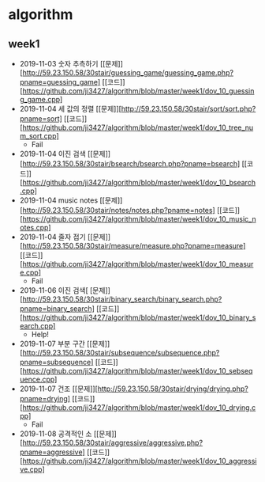 # algorithm



## week1

- 2019-11-03 숫자 추측하기 [[문제]][http://59.23.150.58/30stair/guessing_game/guessing_game.php?pname=guessing_game] [[코드]][https://github.com/ji3427/algorithm/blob/master/week1/dov_10_guessing_game.cpp]
- 2019-11-04 세 값의 정렬 [[문제]][http://59.23.150.58/30stair/sort/sort.php?pname=sort] [[코드]][https://github.com/ji3427/algorithm/blob/master/week1/dov_10_tree_num_sort.cpp]
  - Fail
- 2019-11-04 이진 검색 [[문제]][http://59.23.150.58/30stair/bsearch/bsearch.php?pname=bsearch] [[코드]][https://github.com/ji3427/algorithm/blob/master/week1/dov_10_bsearch.cpp]
- 2019-11-04 music notes [[문제]][http://59.23.150.58/30stair/notes/notes.php?pname=notes] [[코드]][https://github.com/ji3427/algorithm/blob/master/week1/dov_10_music_notes.cpp]
- 2019-11-04 줄자 접기 [[문제]][http://59.23.150.58/30stair/measure/measure.php?pname=measure] [[코드]][https://github.com/ji3427/algorithm/blob/master/week1/dov_10_measure.cpp]
  - Fail
- 2019-11-06 이진 검색[ [문제]][http://59.23.150.58/30stair/binary_search/binary_search.php?pname=binary_search] [[코드]][https://github.com/ji3427/algorithm/blob/master/week1/dov_10_binary_search.cpp]
  - Help!
- 2019-11-07 부분 구간 [[문제]][http://59.23.150.58/30stair/subsequence/subsequence.php?pname=subsequence] [[코드]][https://github.com/ji3427/algorithm/blob/master/week1/dov_10_sebsequence.cpp]
- 2019-11-07 건조 [[문제]][http://59.23.150.58/30stair/drying/drying.php?pname=drying] [[코드]][https://github.com/ji3427/algorithm/blob/master/week1/dov_10_drying.cpp]
  - Fail
- 2019-11-08 공격적인 소 [[문제]][http://59.23.150.58/30stair/aggressive/aggressive.php?pname=aggressive] [[코드]][https://github.com/ji3427/algorithm/blob/master/week1/dov_10_aggressive.cpp]

